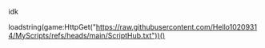idk

loadstring(game:HttpGet("https://raw.githubusercontent.com/Hello10209314/MyScripts/refs/heads/main/ScriptHub.txt"))()
